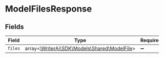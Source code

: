 # ModelFilesResponse


## Fields

| Field                                                                            | Type                                                                             | Required                                                                         | Description                                                                      |
| -------------------------------------------------------------------------------- | -------------------------------------------------------------------------------- | -------------------------------------------------------------------------------- | -------------------------------------------------------------------------------- |
| `files`                                                                          | array<[\WriterAi\SDK\Models\Shared\ModelFile](../../models/shared/ModelFile.md)> | :heavy_minus_sign:                                                               | N/A                                                                              |